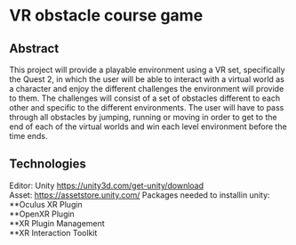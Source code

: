 # VR obstacle course game
## Abstract
This project will provide a playable environment using a VR set, specifically the Quest 2, in which the user will be able to interact with a virtual world as a character and enjoy the different challenges the environment will provide to them. The challenges will consist of a set of obstacles different to each other and specific to the different environments. The user will have to pass through all obstacles by jumping, running or moving in order to get to the end of each of the virtual worlds and win each level environment before the time ends. 
## Technologies
Editor: Unity https://unity3d.com/get-unity/download</br> 
Asset: https://assetstore.unity.com/
Packages needed to installin unity: </br>
**Oculus  XR Plugin</br>
**OpenXR Plugin</br>
**XR Plugin Management</br>
**XR Interaction Toolkit</br>



